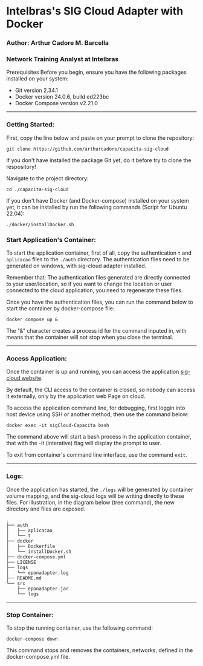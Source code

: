 # Intelbras's SIG Cloud Adapter with Docker

### Author: Arthur Cadore M. Barcella
### Network Training Analyst at Intelbras

Prerequisites
Before you begin, ensure you have the following packages installed on your system:

- Git version 2.34.1
- Docker version 24.0.6, build ed223bc
- Docker Compose version v2.21.0

---
### Getting Started:

First, copy the line below and paste on your prompt to clone the repository:

```
git clone https://github.com/arthurcadore/capacita-sig-cloud
```
If you don't have installed the package Git yet, do it before try to clone the respository!

Navigate to the project directory:

```
cd ./capacita-sig-cloud
```

If you don't have Docker (and Docker-compose) installed on your system yet, it can be installed by run the following commands (Script for Ubuntu 22.04): 

```
./docker/installDocker.sh
```

### Start Application's Container: 

To start the application container, first of all, copy the authentication `t` and `aplicacao` files to the `./auth` directory. The authentication files need to be generated on windows, with sig-cloud adapter installed.

Remember that: The authentication files generated are directly connected to your user/location, so if you want to change the location or user connected to the cloud application, you need to regenerate these files. 

Once you have the authentication files, you can run the command below to start the container by docker-compose file: 

```
docker compose up & 
```

The "&" character creates a process id for the command inputed in, with means that the container will not stop when you close the terminal. 

---

### Access Application:

Once the container is up and running, you can access the application [sig-cloud website](https://sigcloud.incloud.intelbras.com.br/). 

By default, the CLI access to the container is closed, so nobody can access it externally, only by the application web Page on cloud. 

To access the application command line, for debugging, first loggin into host device using SSH or another method, then use the command below: 

```
docker exec -it sigCloud-Capacita bash
```

The command above will start a bash process in the application container, that with the -it (interative) flag will display the prompt to user. 

To exit from container's command line interface, use the command `exit`.  

---
### Logs: 

Once the application has started, the `./logs` will be generated by container volume mapping, and the sig-cloud logs will be writing directly to these files. For illustration, in the diagram below (tree command), the new directory and files are exposed. 

```
.
├── auth
│   ├── aplicacao
│   └── t
├── docker
│   ├── Dockerfile
│   └── installDocker.sh
├── docker-compose.yml
├── LICENSE
├── logs
│   └── eponadapter.log
├── README.md
└── src
    ├── eponadapter.jar
    └── logs
```
--- 
### Stop Container: 
To stop the running container, use the following command:

```
docker-compose down
```
This command stops and removes the containers, networks, defined in the docker-compose.yml file.
